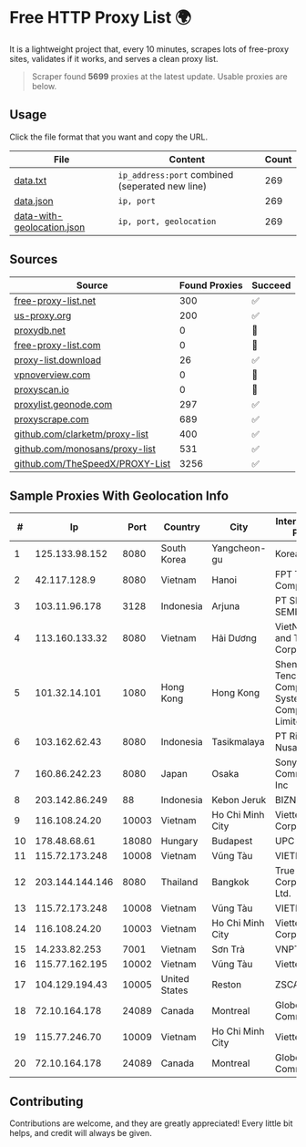 
# Free HTTP Proxy List 🌍

It is a lightweight project that, every 10 minutes, scrapes lots of free-proxy sites, validates if it works, and serves a clean proxy list.


> Scraper found **5699** proxies at the latest update. Usable proxies are below.

## Usage

Click the file format that you want and copy the URL.


|File|Content|Count|
|----|-------|-----|
|[data.txt](https://raw.githubusercontent.com/themiralay/Proxy-List-World/master/data.txt)|`ip_address:port` combined (seperated new line)|269|
|[data.json](https://raw.githubusercontent.com/themiralay/Proxy-List-World/master/data.json)|`ip, port`|269|
|[data-with-geolocation.json](https://raw.githubusercontent.com/themiralay/Proxy-List-World/master/data-with-geolocation.json)|`ip, port, geolocation`|269|

## Sources

|Source|Found Proxies|Succeed|
|------|-------------|-------|
|[free-proxy-list.net](https://free-proxy-list.net)|300|✅|
|[us-proxy.org](https://www.us-proxy.org)|200|✅|
|[proxydb.net](http://proxydb.net)|0|🚫|
|[free-proxy-list.com](https://free-proxy-list.com/?page=&port=&type%5B%5D=http&type%5B%5D=https&up_time=0&search=Search)|0|🚫|
|[proxy-list.download](https://www.proxy-list.download/HTTP)|26|✅|
|[vpnoverview.com](https://vpnoverview.com/privacy/anonymous-browsing/free-proxy-servers)|0|🚫|
|[proxyscan.io](https://www.proxyscan.io)|0|🚫|
|[proxylist.geonode.com](https://proxylist.geonode.com/api/proxy-list?limit=300&page=1&sort_by=lastChecked&sort_type=desc&protocols=http,https)|297|✅|
|[proxyscrape.com](https://api.proxyscrape.com/v2/?request=displayproxies&protocol=http&timeout=10000&country=all&ssl=all&anonymity=all)|689|✅|
|[github.com/clarketm/proxy-list](https://raw.githubusercontent.com/clarketm/proxy-list/master/proxy-list-raw.txt)|400|✅|
|[github.com/monosans/proxy-list](https://raw.githubusercontent.com/monosans/proxy-list/main/proxies/http.txt)|531|✅|
|[github.com/TheSpeedX/PROXY-List](https://raw.githubusercontent.com/TheSpeedX/PROXY-List/master/http.txt)|3256|✅|


## Sample Proxies With Geolocation Info

|#|Ip|Port|Country|City|Internet Service Provider|
|-|--|----|-------|----|-------------------------|
|1|125.133.98.152|8080|South Korea|Yangcheon-gu|Korea Telecom|
|2|42.117.128.9|8080|Vietnam|Hanoi|FPT Telecom Company|
|3|103.11.96.178|3128|Indonesia|Arjuna|PT SKYLINE SEMESTA|
|4|113.160.133.32|8080|Vietnam|Hải Dương|VietNam Post and Telecom Corporation|
|5|101.32.14.101|1080|Hong Kong|Hong Kong|Shenzhen Tencent Computer Systems Company Limited|
|6|103.162.62.43|8080|Indonesia|Tasikmalaya|PT Ring Media Nusantara|
|7|160.86.242.23|8080|Japan|Osaka|Sony Network Communications Inc|
|8|203.142.86.249|88|Indonesia|Kebon Jeruk|BIZNET|
|9|116.108.24.20|10003|Vietnam|Ho Chi Minh City|Viettel Corporation|
|10|178.48.68.61|18080|Hungary|Budapest|UPC|
|11|115.72.173.248|10008|Vietnam|Vũng Tàu|VIETELmetro|
|12|203.144.144.146|8080|Thailand|Bangkok|True Internet Corporation CO. Ltd.|
|13|115.72.173.248|10008|Vietnam|Vũng Tàu|VIETELmetro|
|14|116.108.24.20|10003|Vietnam|Ho Chi Minh City|Viettel Corporation|
|15|14.233.82.253|7001|Vietnam|Sơn Trà|VNPT|
|16|115.77.162.195|10002|Vietnam|Vũng Tàu|Viettel Group|
|17|104.129.194.43|10005|United States|Reston|ZSCALER, INC.|
|18|72.10.164.178|24089|Canada|Montreal|GloboTech Communications|
|19|115.77.246.70|10009|Vietnam|Ho Chi Minh City|Viettel Group|
|20|72.10.164.178|24089|Canada|Montreal|GloboTech Communications|



## Contributing

Contributions are welcome, and they are greatly appreciated! Every
little bit helps, and credit will always be given.

